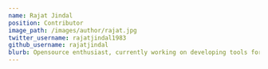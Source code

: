 ```yaml
---
name: Rajat Jindal
position: Contributor
image_path: /images/author/rajat.jpg
twitter_username: rajatjindal1983
github_username: rajatjindal
blurb: Opensource enthusiast, currently working on developing tools for developers at Proofpoint.
---
```

